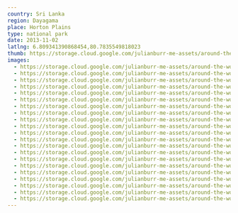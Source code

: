 ```yaml
---
country: Sri Lanka
region: Dayagama
place: Horton Plains
type: national park
date: 2013-11-02
latlng: 6.809341390868454,80.7835549818023
thumb: https://storage.cloud.google.com/julianburr-me-assets/around-the-world/sri-lanka/horton-plains/IMG_0791--thumb.JPG
images:
  - https://storage.cloud.google.com/julianburr-me-assets/around-the-world/sri-lanka/horton-plains/IMG_0818.JPG
  - https://storage.cloud.google.com/julianburr-me-assets/around-the-world/sri-lanka/horton-plains/IMG_0832.JPG
  - https://storage.cloud.google.com/julianburr-me-assets/around-the-world/sri-lanka/horton-plains/IMG_0809.JPG
  - https://storage.cloud.google.com/julianburr-me-assets/around-the-world/sri-lanka/horton-plains/IMG_0872.JPG
  - https://storage.cloud.google.com/julianburr-me-assets/around-the-world/sri-lanka/horton-plains/IMG_0787.JPG
  - https://storage.cloud.google.com/julianburr-me-assets/around-the-world/sri-lanka/horton-plains/IMG_0811.JPG
  - https://storage.cloud.google.com/julianburr-me-assets/around-the-world/sri-lanka/horton-plains/IMG_0817.JPG
  - https://storage.cloud.google.com/julianburr-me-assets/around-the-world/sri-lanka/horton-plains/IMG_0812.JPG
  - https://storage.cloud.google.com/julianburr-me-assets/around-the-world/sri-lanka/horton-plains/IMG_0795.JPG
  - https://storage.cloud.google.com/julianburr-me-assets/around-the-world/sri-lanka/horton-plains/IMG_0791.JPG
  - https://storage.cloud.google.com/julianburr-me-assets/around-the-world/sri-lanka/horton-plains/IMG_0807.JPG
  - https://storage.cloud.google.com/julianburr-me-assets/around-the-world/sri-lanka/horton-plains/IMG_0878.JPG
  - https://storage.cloud.google.com/julianburr-me-assets/around-the-world/sri-lanka/horton-plains/IMG_0864.JPG
  - https://storage.cloud.google.com/julianburr-me-assets/around-the-world/sri-lanka/horton-plains/IMG_0847.JPG
  - https://storage.cloud.google.com/julianburr-me-assets/around-the-world/sri-lanka/horton-plains/IMG_0868.JPG
  - https://storage.cloud.google.com/julianburr-me-assets/around-the-world/sri-lanka/horton-plains/IMG_0789.JPG
  - https://storage.cloud.google.com/julianburr-me-assets/around-the-world/sri-lanka/horton-plains/IMG_0904.JPG
  - https://storage.cloud.google.com/julianburr-me-assets/around-the-world/sri-lanka/horton-plains/IMG_0803.JPG
  - https://storage.cloud.google.com/julianburr-me-assets/around-the-world/sri-lanka/horton-plains/IMG_0799.JPG
  - https://storage.cloud.google.com/julianburr-me-assets/around-the-world/sri-lanka/horton-plains/IMG_0785.JPG
  - https://storage.cloud.google.com/julianburr-me-assets/around-the-world/sri-lanka/horton-plains/IMG_0786.JPG
---
```

